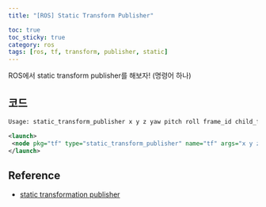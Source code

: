 ```yaml
---
title: "[ROS] Static Transform Publisher"

toc: true
toc_sticky: true
category: ros
tags: [ros, tf, transform, publisher, static]
---
```


ROS에서 static transform publisher를 해보자! (명령어 하나) <br/>

## 코드

~~~bash
Usage: static_transform_publisher x y z yaw pitch roll frame_id child_frame_id  period (milliseconds)
~~~

~~~xml
<launch>
 <node pkg="tf" type="static_transform_publisher" name="tf" args="x y z roll pitch yaw frame_id child_frame_id peroid[ms]"/>
</launch>
~~~

## Reference
* [static transformation publisher](https://answers.ros.org/question/208002/static-transformation-publisher/)
